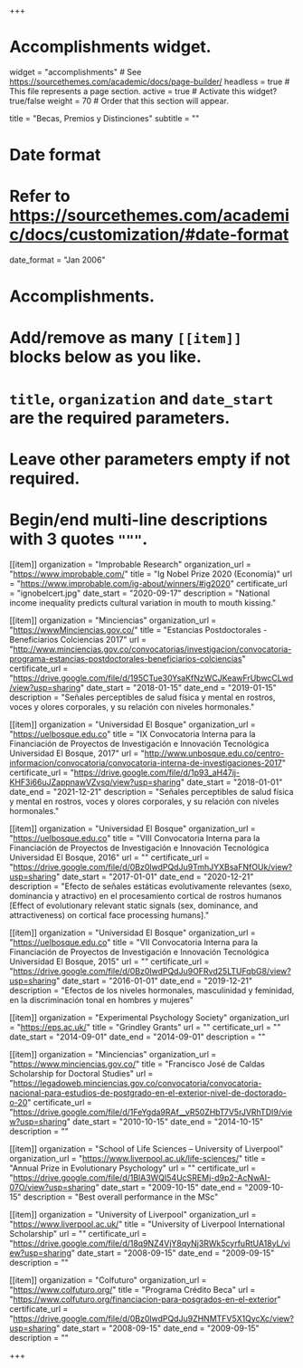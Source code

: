 +++
# Accomplishments widget.
widget = "accomplishments"  # See https://sourcethemes.com/academic/docs/page-builder/
headless = true  # This file represents a page section.
active = true  # Activate this widget? true/false
weight = 70  # Order that this section will appear.

title = "Becas, Premios y Distinciones"
subtitle = ""

# Date format
#   Refer to https://sourcethemes.com/academic/docs/customization/#date-format
date_format = "Jan 2006"

# Accomplishments.
#   Add/remove as many `[[item]]` blocks below as you like.
#   `title`, `organization` and `date_start` are the required parameters.
#   Leave other parameters empty if not required.
#   Begin/end multi-line descriptions with 3 quotes `"""`.

[[item]]
  organization = "Improbable Research"
  organization_url = "https://www.improbable.com/"
  title = "Ig Nobel Prize 2020 (Economía)"
  url = "https://www.improbable.com/ig-about/winners/#ig2020"
  certificate_url = "ignobelcert.jpg"
  date_start = "2020-09-17"
  description = "National income inequality predicts cultural variation in mouth to mouth kissing."

[[item]]
  organization = "Minciencias"
  organization_url = "https://wwwMinciencias.gov.co/"
  title = "Estancias Postdoctorales - Beneficiarios Colciencias 2017"
  url = "http://www.minciencias.gov.co/convocatorias/investigacion/convocatoria-programa-estancias-postdoctorales-beneficiarios-colciencias"
  certificate_url = "https://drive.google.com/file/d/195CTue30YsaKfNzWCJKeawFrUbwcCLwd/view?usp=sharing"
  date_start = "2018-01-15"
  date_end = "2019-01-15"
  description = "Señales perceptibles de salud física y mental en rostros, voces y olores corporales, y su relación con niveles hormonales."

[[item]]
  organization = "Universidad El Bosque"
  organization_url = "https://uelbosque.edu.co"
  title = "IX Convocatoria Interna para la Financiación de Proyectos de Investigación e Innovación Tecnológica Universidad El Bosque, 2017"
  url = "http://www.unbosque.edu.co/centro-informacion/convocatoria/convocatoria-interna-de-investigaciones-2017"
  certificate_url = "https://drive.google.com/file/d/1p93_aH47ij-KHF3i66uJZappnawVZvsq/view?usp=sharing"
  date_start = "2018-01-01"
  date_end = "2021-12-21"
  description = "Señales perceptibles de salud física y mental en rostros, voces y olores corporales, y su relación con niveles hormonales."
  
[[item]]
  organization = "Universidad El Bosque"
  organization_url = "https://uelbosque.edu.co"
  title = "VIII Convocatoria Interna para la Financiación de Proyectos de Investigación e Innovación Tecnológica Universidad El Bosque, 2016"
  url = ""
  certificate_url = "https://drive.google.com/file/d/0Bz0lwdPQdJu9TmhJYXBsaFNfOUk/view?usp=sharing"
  date_start = "2017-01-01"
  date_end = "2020-12-21"
  description = "Efecto de señales estáticas evolutivamente relevantes (sexo, dominancia y atractivo) en el procesamiento cortical de rostros humanos [Effect of evolutionary relevant static signals (sex, dominance, and attractiveness) on cortical face processing humans]."

[[item]]
  organization = "Universidad El Bosque"
  organization_url = "https://uelbosque.edu.co"
  title = "VII Convocatoria Interna para la Financiación de Proyectos de Investigación e Innovación Tecnológica Universidad El Bosque, 2015"
  url = ""
  certificate_url = "https://drive.google.com/file/d/0Bz0lwdPQdJu9OFRvd25LTUFqbG8/view?usp=sharing"
  date_start = "2016-01-01"
  date_end = "2019-12-21"
  description = "Efectos de los niveles hormonales, masculinidad y feminidad, en la discriminación tonal en hombres y mujeres"

[[item]]
  organization = "Experimental Psychology Society"
  organization_url = "https://eps.ac.uk/"
  title = "Grindley Grants"
  url = ""
  certificate_url = ""
  date_start = "2014-09-01"
  date_end = "2014-09-01"
  description = ""

[[item]]
  organization = "Minciencias"
  organization_url = "https://www.minciencias.gov.co/"
  title = "Francisco José de Caldas Scholarship for Doctoral Studies"
  url = "https://legadoweb.minciencias.gov.co/convocatoria/convocatoria-nacional-para-estudios-de-postgrado-en-el-exterior-nivel-de-doctorado-o-20"
  certificate_url = "https://drive.google.com/file/d/1FeYgda9RAf__vR50ZHbT7V5rJVRhTDI9/view?usp=sharing"
  date_start = "2010-10-15"
  date_end = "2014-10-15"
  description = ""
  
[[item]]
  organization = "School of Life Sciences – University of Liverpool"
  organization_url = "https://www.liverpool.ac.uk/life-sciences/"
  title = "Annual Prize in Evolutionary Psychology"
  url = ""
  certificate_url = "https://drive.google.com/file/d/1BlA3WQI54UcSREMj-d9p2-AcNwAI-07O/view?usp=sharing"
  date_start = "2009-10-15"
  date_end = "2009-10-15"
  description = "Best overall performance in the MSc"  

[[item]]
  organization = "University of Liverpool"
  organization_url = "https://www.liverpool.ac.uk/"
  title = "University of Liverpool International Scholarship"
  url = ""
  certificate_url = "https://drive.google.com/file/d/18q9NZ4VjY8qyNj3RWk5cyrfuRtUA18yL/view?usp=sharing"
  date_start = "2008-09-15"
  date_end = "2009-09-15"
  description = ""  
  
[[item]]
  organization = "Colfuturo"
  organization_url = "https://www.colfuturo.org/"
  title = "Programa Crédito Beca"
  url = "https://www.colfuturo.org/financiacion-para-posgrados-en-el-exterior"
  certificate_url = "https://drive.google.com/file/d/0Bz0lwdPQdJu9ZHNMTFV5X1QycXc/view?usp=sharing"
  date_start = "2008-09-15"
  date_end = "2009-09-15"
  description = "" 

+++
